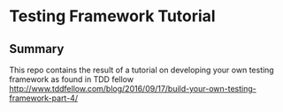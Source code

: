 Testing Framework Tutorial
==========================

Summary
-------
This repo contains the result of a tutorial on developing your own testing framework as found in TDD fellow
http://www.tddfellow.com/blog/2016/09/17/build-your-own-testing-framework-part-4/
